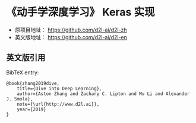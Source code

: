 # 《动手学深度学习》 Keras 实现

* 原项目地址： https://github.com/d2l-ai/d2l-zh
* 英文版地址： https://github.com/d2l-ai/d2l-en


## 英文版引用
BibTeX entry:

```
@book{zhang2019dive,
    title={Dive into Deep Learning},
    author={Aston Zhang and Zachary C. Lipton and Mu Li and Alexander J. Smola},
    note={\url{http://www.d2l.ai}},
    year={2019}
}
```